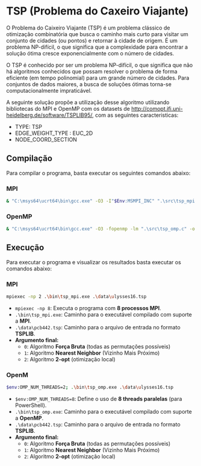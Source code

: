 # TSP (Problema do Caxeiro Viajante)

O Problema do Caixeiro Viajante (TSP) é um problema clássico de otimização combinatória que busca o caminho mais curto para visitar um conjunto de cidades (ou pontos) e retornar à cidade de origem. É um problema NP-difícil, o que significa que a complexidade para encontrar a solução ótima cresce exponencialmente com o número de cidades. 

O TSP é conhecido por ser um problema NP-difícil, o que significa que não há algoritmos conhecidos que possam resolver o problema de forma eficiente (em tempo polinomial) para um grande número de cidades. Para conjuntos de dados maiores, a busca de soluções ótimas torna-se computacionalmente impraticável. 

A seguinte solução propõe a utilização desse algoritmo utilizando bibliotecas do MPI e OpenMP com os datasets de http://comopt.ifi.uni-heidelberg.de/software/TSPLIB95/, com as seguintes caracteristicas:

- TYPE: TSP
- EDGE_WEIGHT_TYPE : EUC_2D
- NODE_COORD_SECTION

## Compilação

Para compilar o programa, basta executar os seguintes comandos abaixo:

### MPI

```bash
& "C:\msys64\ucrt64\bin\gcc.exe" -O3 -I"$Env:MSMPI_INC" ".\src\tsp_mpi.c" -L"$Env:MSMPI_LIB64" -lmsmpi -lAdvapi32 -o ".\bin\tsp_mpi.exe"
```

### OpenMP

```bash
& "C:\msys64\ucrt64\bin\gcc.exe" -O3 -fopenmp -lm ".\src\tsp_omp.c" -o ".\bin\tsp_omp.exe"
```

## Execução

Para executar o programa e visualizar os resultados basta executar os comandos abaixo:

### MPI

```bash
mpiexec -np 2 .\bin\tsp_mpi.exe .\data\ulysses16.tsp
```

- `mpiexec -np 8`: Executa o programa com **8 processos MPI**.
- `.\bin\tsp_mpi.exe`: Caminho para o executável compilado com suporte a **MPI**.
- `.\data\pcb442.tsp`: Caminho para o arquivo de entrada no formato **TSPLIB**.
- **Argumento final:**
  - `0`: Algoritmo **Força Bruta** (todas as permutações possíveis)
  - `1`: Algoritmo **Nearest Neighbor** (Vizinho Mais Próximo)
  - `2`: Algoritmo **2-opt** (otimização local)

### OpenM

```bash
$env:OMP_NUM_THREADS=2; .\bin\tsp_omp.exe .\data\ulysses16.tsp
```

- `$env:OMP_NUM_THREADS=8`: Define o uso de **8 threads paralelas** (para PowerShell).
- `.\bin\tsp_omp.exe`: Caminho para o executável compilado com suporte a **OpenMP**.
- `.\data\pcb442.tsp`: Caminho para o arquivo de entrada no formato **TSPLIB**.
- **Argumento final:**
  - `0`: Algoritmo **Força Bruta** (todas as permutações possíveis)
  - `1`: Algoritmo **Nearest Neighbor** (Vizinho Mais Próximo)
  - `2`: Algoritmo **2-opt** (otimização local)
